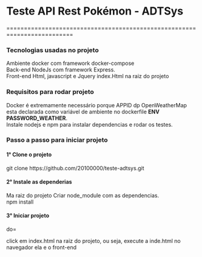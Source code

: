 <h1>Teste API Rest Pokémon - ADTSys</h1>
=========================================================================<br/>
<h3>Tecnologias usadas no projeto</h3>
Ambiente docker com framework docker-compose<br/>
Back-end NodeJs com framework Express.<br/>
Front-end Html, javascript e Jquery index.Html na raiz do projeto
<h3>Requisitos para rodar projeto</h3>
Docker é extremamente necessário porque APPID dp OpenWeatherMap
 esta declarada como variável de ambiente no dockerfile <strong>ENV PASSWORD_WEATHER</strong>.<br/>
 Instale nodejs e npm para instalar dependencias e rodar os testes.

<h3>Passo a passo para iniciar projeto 
<h4>1° Clone o projeto</h4> 
git clone https://github.com/20100000/teste-adtsys.git
<h4>2° Instale as dependerias</h4>  
Ma raiz do projeto
Criar node_module com as dependencias.<br/>
npm install
<h4>3° Iniciar projeto</h4>
do=



click em index.html na raiz do projeto, ou seja, execute a inde.html no navegador ela e o front-end 